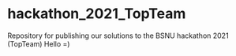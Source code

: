 # hackathon_2021_TopTeam
Repository for publishing our solutions to the BSNU hackathon 2021  (TopTeam)
Hello =)
